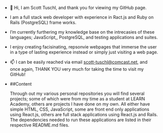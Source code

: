 - 👋 Hi, I am Scott Tuschl, and thank you for viewing my GitHub page.
-  I am a full stack web developer with experience in Ract.js and Ruby on Rails (PostgreSQL) frame works.
-  I’m currently furthering my knowledge base on the intrecasies of these languages; JavaScript,, PostgreSQL, and testing 
     applications and suites.
-  I enjoy creating facisinating, repsonvie webpages that immerse the user in a type of lasting experience instead or simply 
     just visiting a web page.
- 📫 I can be easily reached via email scott-tuschl@comcast.net, and once again, THANK YOU very much for taking the time to visit
     my GitHub!

- ##Content

  Through out my various personal repositories you will find several projects; some of which were from my time as a student at
  LEARN Academy, others are projects I have done on my own.
  All either have simple HTML, CSS, JavaScript, some are front end only applications using React.js, others are full stack
  applications using React.js and Rails. The dependencies needed to run
  these applications are listed in their respective README.md files.  
